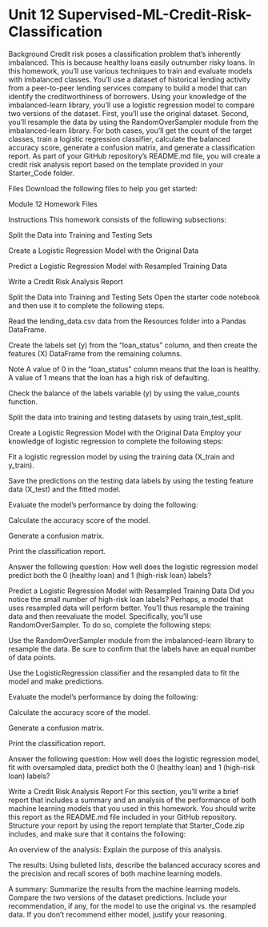 # Unit 12 Supervised-ML-Credit-Risk-Classification

Background
Credit risk poses a classification problem that’s inherently imbalanced. This is because healthy loans easily outnumber risky loans. In this homework, you’ll use various techniques to train and evaluate models with imbalanced classes. You’ll use a dataset of historical lending activity from a peer-to-peer lending services company to build a model that can identify the creditworthiness of borrowers.
Using your knowledge of the imbalanced-learn library, you’ll use a logistic regression model to compare two versions of the dataset. First, you’ll use the original dataset. Second, you’ll resample the data by using the RandomOverSampler module from the imbalanced-learn library.
For both cases, you’ll get the count of the target classes, train a logistic regression classifier, calculate the balanced accuracy score, generate a confusion matrix, and generate a classification report.
As part of your GitHub repository’s README.md file, you will create a credit risk analysis report based on the template provided in your Starter_Code folder.


Files
Download the following files to help you get started:

Module 12 Homework Files



Instructions
This homework consists of the following subsections:


Split the Data into Training and Testing Sets


Create a Logistic Regression Model with the Original Data


Predict a Logistic Regression Model with Resampled Training Data


Write a Credit Risk Analysis Report



Split the Data into Training and Testing Sets
Open the starter code notebook and then use it to complete the following steps.


Read the lending_data.csv data from the Resources folder into a Pandas DataFrame.


Create the labels set (y)  from the “loan_status” column, and then create the features (X) DataFrame from the remaining columns.

Note A value of 0 in the “loan_status” column means that the loan is healthy. A value of 1 means that the loan has a high risk of defaulting.



Check the balance of the labels variable (y) by using the value_counts function.


Split the data into training and testing datasets by using train_test_split.



Create a Logistic Regression Model with the Original Data
Employ your knowledge of logistic regression to complete the following steps:


Fit a logistic regression model by using the training data (X_train and y_train).


Save the predictions on the testing data labels by using the testing feature data (X_test) and the fitted model.


Evaluate the model’s performance by doing the following:


Calculate the accuracy score of the model.


Generate a confusion matrix.


Print the classification report.




Answer the following question: How well does the logistic regression model predict both the 0 (healthy loan) and 1 (high-risk loan) labels?



Predict a Logistic Regression Model with Resampled Training Data
Did you notice the small number of high-risk loan labels? Perhaps, a model that uses resampled data will perform better. You’ll thus resample the training data and then reevaluate the model. Specifically, you’ll use RandomOverSampler.
To do so, complete the following steps:


Use the RandomOverSampler module from the imbalanced-learn library to resample the data. Be sure to confirm that the labels have an equal number of data points.


Use the LogisticRegression classifier and the resampled data to fit the model and make predictions.


Evaluate the model’s performance by doing the following:


Calculate the accuracy score of the model.


Generate a confusion matrix.


Print the classification report.




Answer the following question: How well does the logistic regression model, fit with oversampled data, predict both the 0 (healthy loan) and 1 (high-risk loan) labels?



Write a Credit Risk Analysis Report
For this section, you’ll write a brief report that includes a summary and an analysis of the performance of both machine learning models that you used in this homework. You should write this report as the README.md file included in your GitHub repository.
Structure your report by using the report template that Starter_Code.zip includes, and make sure that it contains the following:


An overview of the analysis: Explain the purpose of this analysis.


The results: Using bulleted lists, describe the balanced accuracy scores and the precision and recall scores of both machine learning models.


A summary: Summarize the results from the machine learning models. Compare the two versions of the dataset predictions. Include your recommendation, if any, for the model to use the original vs. the resampled data. If you don’t recommend either model, justify your reasoning.


